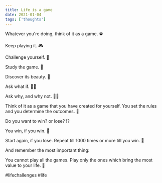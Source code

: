 ```yaml
---
title: Life is a game
date: 2021-01-04
tags: ['thoughts']
---
```


Whatever you're doing, think of it as a game. ⚽

Keep playing it. 🎮

Challenge yourself. 🎯

Study the game. 📖

Discover its beauty. 🌄

Ask what if. 🤷‍♂️

Ask why, and why not. 🙅‍♂️

Think of it as a game that you have created for yourself. You set the rules and you determine the outcomes. 🤟

Do you want to win? or lose? ⁉

You win, if you win. 🥇

Start again, if you lose. Repeat till 1000 times or more till you win. 🔁

And remember the most important thing:

You cannot play all the games. Play only the ones which bring the most value to your life. 🧬

#lifechallenges #life